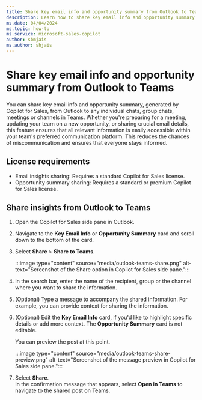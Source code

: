 ```yaml
---
title: Share key email info and opportunity summary from Outlook to Teams
description: Learn how to share key email info and opportunity summary from Outlook to Teams using Copilot for Sales.
ms.date: 04/04/2024
ms.topic: how-to
ms.service: microsoft-sales-copilot
author: sbmjais
ms.author: shjais
---
```


# Share key email info and opportunity summary from Outlook to Teams 

You can share key email info and opportunity summary, generated by Copilot for Sales, from Outlook to any individual chats, group chats, meetings or channels in Teams. Whether you're preparing for a meeting, updating your team on a new opportunity, or sharing crucial email details, this feature ensures that all relevant information is easily accessible within your team's preferred communication platform. This reduces the chances of miscommunication and ensures that everyone stays informed.

## License requirements

- Email insights sharing: Requires a standard Copilot for Sales license.
- Opportunity summary sharing: Requires a standard or premium Copilot for Sales license.


## Share insights from Outlook to Teams

1. Open the Copilot for Sales side pane in Outlook.

1. Navigate to the **Key Email Info** or **Opportunity Summary** card and scroll down to the bottom of the card.

1. Select **Share** > **Share to Teams**.

   :::image type="content" source="media/outlook-teams-share.png" alt-text="Screenshot of the Share option in Copilot for Sales side pane.":::

1. In the search bar, enter the name of the recipient, group or the channel where you want to share the information.

1. (Optional) Type a message to accompany the shared information. For example, you can provide context for sharing the information. 

1. (Optional) Edit the **Key Email Info** card, if you'd like to highlight specific details or add more context. The **Opportunity Summary** card is not editable.

   You can preview the post at this point. 

    :::image type="content" source="media/outlook-teams-share-preview.png" alt-text="Screenshot of the message preview in Copilot for Sales side pane.":::

1. Select **Share**.  
   In the confirmation message that appears, select **Open in Teams** to navigate to the shared post on Teams.